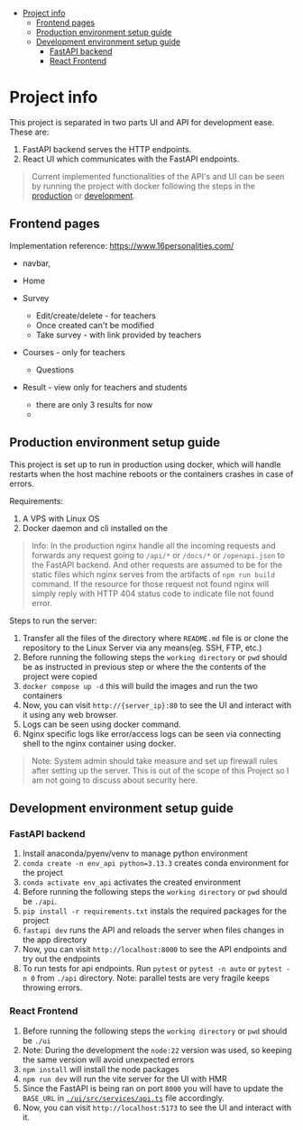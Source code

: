 - [Project info](#project-info)
  - [Frontend pages](#frontend-pages)
  - [Production environment setup guide](#production-environment-setup-guide)
  - [Development environment setup guide](#development-environment-setup-guide)
    - [FastAPI backend](#fastapi-backend)
    - [React Frontend](#react-frontend)


# Project info

This project is separated in two parts UI and API for development ease. These are:
1. FastAPI backend serves the HTTP endpoints.
2. React UI which communicates with the FastAPI endpoints.

> Current implemented functionalities of the API's and UI can be seen by running the project with docker following the steps in the [production](#production-environment-setup-guide) or [development](#development-environment-setup-guide).




## Frontend pages
Implementation reference: https://www.16personalities.com/
- navbar, 

- Home
- Survey
  - Edit/create/delete - for teachers
  - Once created can't be modified
  - Take survey - with link provided by teachers

- Courses - only for teachers
  - Questions

- Result - view only for teachers and students
  - there are only 3 results for now
  - 



## Production environment setup guide
This project is set up to run in production using docker, which will handle restarts when the host machine reboots or the containers crashes in case of errors.

Requirements:
1. A VPS with Linux OS
2. Docker daemon and cli installed on the

> Info: In the production nginx handle all the incoming requests and forwards any request going to `/api/*` or `/docs/*` or `/openapi.json` to the FastAPI backend. And other requests are assumed to be for the static files which nginx serves from the artifacts of `npm run build` command. If the resource for those request not found nginx will simply reply with HTTP 404 status code to indicate file not found error.

Steps to run the server:
1. Transfer all the files of the directory where `README.md` file is or clone the repository to the Linux Server via any means(eg. SSH, FTP, etc.)
2. Before running the following steps the `working directory` or `pwd` should be as instructed in previous step or where the the contents of the project were copied
3. `docker compose up -d` this will build the images and run the two containers
4. Now, you can visit `http://{server_ip}:80` to see the UI and interact with it using any web browser.
5. Logs can be seen using docker command.
6. Nginx specific logs like error/access logs can be seen via connecting shell to the nginx container using docker.


> Note: System admin should take measure and set up firewall rules after setting up the server. This is out of the scope of this Project so I am not going to discuss about security here.


## Development environment setup guide

### FastAPI backend

1. Install anaconda/pyenv/venv to manage python environment
3. `conda create -n env_api python=3.13.3` creates conda environment for the project
4. `conda activate env_api` activates the created environment
5. Before running the following steps the `working directory` or `pwd` should be `./api`.
6. `pip install -r requirements.txt` instals the required packages for the project
7. `fastapi dev` runs the API and reloads the server when files changes in the app directory
8. Now, you can visit `http://localhost:8000` to see the API endpoints and try out the endpoints
9. To run tests for api endpoints. Run `pytest` or `pytest -n auto` or `pytest -n 0` from `./api` directory. Note: parallel tests are very fragile keeps throwing errors.

### React Frontend

1. Before running the following steps the `working directory` or `pwd` should be `./ui`
2. Note: During the development the `node:22` version was used, so keeping the same version will avoid unexpected errors
3. `npm install` will install the node packages
4. `npm run dev` will run the vite server for the UI with HMR
5. Since the FastAPI is being ran on port `8000` you will have to update the `BASE_URL` in [`./ui/src/services/api.ts`](./ui/src/services/api.ts#L6) file accordingly.
6. Now, you can visit `http://localhost:5173` to see the UI and interact with it.
